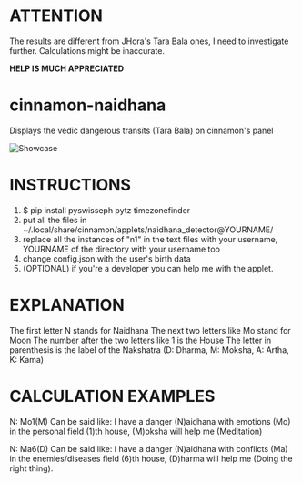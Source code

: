 # ATTENTION
The results are different from JHora's Tara Bala ones, I need to investigate further.
Calculations might be inaccurate.

**HELP IS MUCH APPRECIATED**

# cinnamon-naidhana
Displays the vedic dangerous transits (Tara Bala) on cinnamon's panel

![Showcase](https://i.ibb.co/3ySHP4yD/Schermata-del-2025-05-23-16-26-25.png)

# INSTRUCTIONS
1. $ pip install pyswisseph pytz timezonefinder
2. put all the files in ~/.local/share/cinnamon/applets/naidhana_detector@YOURNAME/
3. replace all the instances of "n1" in the text files with your username, YOURNAME of the directory with your username too
4. change config.json with the user's birth data
5. (OPTIONAL) if you're a developer you can help me with the applet.


# EXPLANATION
The first letter N stands for Naidhana
The next two letters like Mo stand for Moon
The number after the two letters like 1 is the House
The letter in parenthesis is the label of the Nakshatra (D: Dharma, M: Moksha, A: Artha, K: Kama)

# CALCULATION EXAMPLES
N: Mo1(M)
Can be said like: I have a danger (N)aidhana with emotions (Mo) in the personal field (1)th house, (M)oksha will help me (Meditation)

N: Ma6(D)
Can be said like: I have a danger (N)aidhana with conflicts (Ma) in the enemies/diseases field (6)th house, (D)harma will help me (Doing the right thing).
